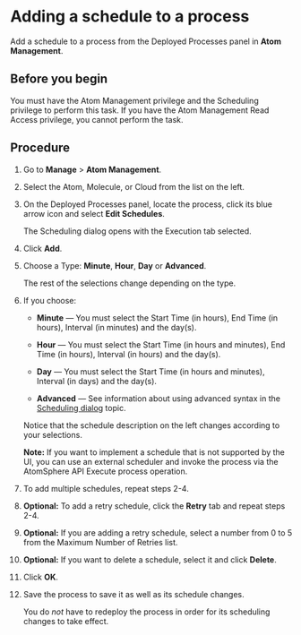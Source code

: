# Adding a schedule to a process 

<head>
  <meta name="guidename" content="Integration"/>
  <meta name="context" content="GUID-543bebca-e162-4c1f-aea1-920b964031ab"/>
</head>


Add a schedule to a process from the Deployed Processes panel in **Atom Management**.

## Before you begin

You must have the Atom Management privilege and the Scheduling privilege to perform this task. If you have the Atom Management Read Access privilege, you cannot perform the task.

## Procedure

1.  Go to **Manage** \> **Atom Management**.

2.  Select the Atom, Molecule, or Cloud from the list on the left.

3.  On the Deployed Processes panel, locate the process, click its blue arrow icon and select **Edit Schedules**.

    The Scheduling dialog opens with the Execution tab selected.

4.  Click **Add**.

5.  Choose a Type: **Minute**, **Hour**, **Day** or **Advanced**.

    The rest of the selections change depending on the type.

6.  If you choose:

    -   **Minute** — You must select the Start Time \(in hours\), End Time \(in hours\), Interval \(in minutes\) and the day\(s\).

    -   **Hour** — You must select the Start Time \(in hours and minutes\), End Time \(in hours\), Interval \(in hours\) and the day\(s\).

    -   **Day** — You must select the Start Time \(in hours and minutes\), Interval \(in days\) and the day\(s\).

    -   **Advanced** — See information about using advanced syntax in the [Scheduling dialog](r-atm-Scheduling_Dialog_babff655-b7a2-4037-a457-03be29540f09.md) topic.

    Notice that the schedule description on the left changes according to your selections.

    **Note:** If you want to implement a schedule that is not supported by the UI, you can use an external scheduler and invoke the process via the AtomSphere API Execute process operation.

7.  To add multiple schedules, repeat steps 2-4.

8. **Optional:** To add a retry schedule, click the **Retry** tab and repeat steps 2-4.

9. **Optional:** If you are adding a retry schedule, select a number from 0 to 5 from the Maximum Number of Retries list.

10. **Optional:** If you want to delete a schedule, select it and click **Delete**.

11. Click **OK**.

12. Save the process to save it as well as its schedule changes.

    You do *not* have to redeploy the process in order for its scheduling changes to take effect.